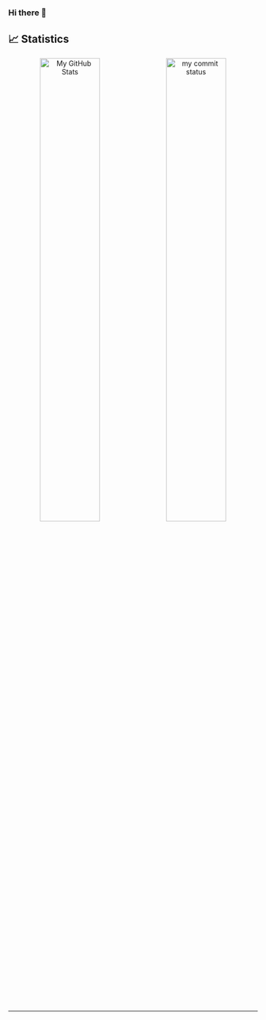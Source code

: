 ### Hi there 👋

<!--
**abdurrahmankucuk90/abdurrahmankucuk90** is a ✨ _special_ ✨ repository because its `README.md` (this file) appears on your GitHub profile.

Here are some ideas to get you started:

- 🔭 I’m currently working on ...
- 🌱 I’m currently learning ...
- 👯 I’m looking to collaborate on ...
- 🤔 I’m looking for help with ...
- 💬 Ask me about ...
- 📫 How to reach me: ...
- 😄 Pronouns: ...
- ⚡ Fun fact: ...
-->

## 📈 Statistics
      
<p align="center">
<img src="https://github-readme-stats.vercel.app/api?username=abdurrahmankucuk90&show_icons=true&locale=en&theme=tokyonight" alt="My GitHub Stats" width="49%"/>&nbsp;
<img src="https://github-readme-streak-stats.herokuapp.com/?user=abdurrahmankucuk90&theme=tokyonight&border=61dafb&hide_border=true" alt="my commit status" width="49%" /> </p>

 
 ------------
